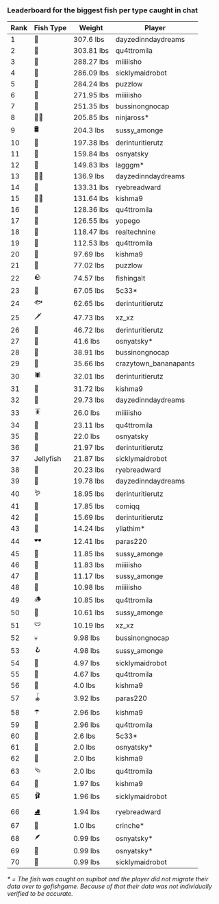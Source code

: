### Leaderboard for the biggest fish per type caught in chat

| Rank | Fish Type | Weight | Player |
|------|-----------|--------|--------|
| 1 | 🦑 | 307.6 lbs | dayzedinndaydreams |
| 2 | 🐳 | 303.81 lbs | qu4ttromila |
| 3 | 🦈 | 288.27 lbs | miiiiisho |
| 4 | 🦕 | 286.09 lbs | sicklymaidrobot |
| 5 | 🐉 | 284.24 lbs | puzzlow |
| 6 | 🐍 | 271.95 lbs | miiiiisho |
| 7 | 🐢 | 251.35 lbs | bussinongnocap |
| 8 | 🐻‍❄ | 205.85 lbs | ninjaross* |
| 9 | 🛢️ | 204.3 lbs | sussy_amonge |
| 10 | 🐙 | 197.38 lbs | derinturitierutz |
| 11 | 🐋 | 159.84 lbs | osnyatsky |
| 12 | 🐊 | 149.83 lbs | lagggm* |
| 13 | 🧜‍♀️ | 136.9 lbs | dayzedinndaydreams |
| 14 | 🦭 | 133.31 lbs | ryebreadward |
| 15 | 🧞‍♂ | 131.64 lbs | kishma9 |
| 16 | 🦪 | 128.36 lbs | qu4ttromila |
| 17 | 🦞 | 126.55 lbs | yopego |
| 18 | 🧟 | 118.47 lbs | realtechnine |
| 19 | 🐬 | 112.53 lbs | qu4ttromila |
| 20 | 🪸 | 97.69 lbs | kishma9 |
| 21 | 👑 | 77.02 lbs | puzzlow |
| 22 | 🪨 | 74.57 lbs | fishingalt |
| 23 | 🦐 | 67.05 lbs | 5c33* |
| 24 | 🐟 | 62.65 lbs | derinturitierutz |
| 25 | 🗡️ | 47.73 lbs | xz_xz |
| 26 | 🐸 | 46.72 lbs | derinturitierutz |
| 27 | 🐧 | 41.6 lbs | osnyatsky* |
| 28 | 🦀 | 38.91 lbs | bussinongnocap |
| 29 | 🐡 | 35.66 lbs | crazytown_bananapants |
| 30 | 🕷️ | 32.01 lbs | derinturitierutz |
| 31 | 🥒 | 31.72 lbs | kishma9 |
| 32 | 🧽 | 29.73 lbs | dayzedinndaydreams |
| 33 | 🪳 | 26.0 lbs | miiiiisho |
| 34 | 🎰 | 23.11 lbs | qu4ttromila |
| 35 | 🦠 | 22.0 lbs | osnyatsky |
| 36 | 🐠 | 21.97 lbs | derinturitierutz |
| 37 | Jellyfish | 21.87 lbs | sicklymaidrobot |
| 38 | 🧭 | 20.23 lbs | ryebreadward |
| 39 | 🦦 | 19.78 lbs | dayzedinndaydreams |
| 40 | 🪱 | 18.95 lbs | derinturitierutz |
| 41 | 🍄 | 17.85 lbs | comiqq |
| 42 | 🦆 | 15.69 lbs | derinturitierutz |
| 43 | 🐌 | 14.24 lbs | yliathim* |
| 44 | 🕶️ | 12.41 lbs | paras220 |
| 45 | 👒 | 11.85 lbs | sussy_amonge |
| 46 | 🧸 | 11.83 lbs | miiiiisho |
| 47 | 🧃 | 11.17 lbs | sussy_amonge |
| 48 | 🧊 | 10.98 lbs | miiiiisho |
| 49 | 🪵 | 10.85 lbs | qu4ttromila |
| 50 | 🦎 | 10.61 lbs | sussy_amonge |
| 51 | 🩲 | 10.19 lbs | xz_xz |
| 52 | 💀 | 9.98 lbs | bussinongnocap |
| 53 | 🪝 | 4.98 lbs | sussy_amonge |
| 54 | 🎏 | 4.97 lbs | sicklymaidrobot |
| 55 | 🥫 | 4.67 lbs | qu4ttromila |
| 56 | 🐚 | 4.0 lbs | kishma9 |
| 57 | 🪀 | 3.92 lbs | paras220 |
| 58 | ☂️ | 2.96 lbs | kishma9 |
| 59 | 🥪 | 2.96 lbs | qu4ttromila |
| 60 | 🍬 | 2.6 lbs | 5c33* |
| 61 | 🧦 | 2.0 lbs | osnyatsky* |
| 62 | 👟 | 2.0 lbs | kishma9 |
| 63 | 🩴 | 2.0 lbs | qu4ttromila |
| 64 | 👢 | 1.97 lbs | kishma9 |
| 65 | 🩰 | 1.96 lbs | sicklymaidrobot |
| 66 | ⛸️ | 1.94 lbs | ryebreadward |
| 67 | 🌿 | 1.0 lbs | crinche* |
| 68 | 🪶 | 0.99 lbs | osnyatsky* |
| 69 | 🧣 | 0.99 lbs | osnyatsky* |
| 70 | 🧤 | 0.99 lbs | sicklymaidrobot |

_* = The fish was caught on supibot and the player did not migrate their data over to gofishgame. Because of that their data was not individually verified to be accurate._

